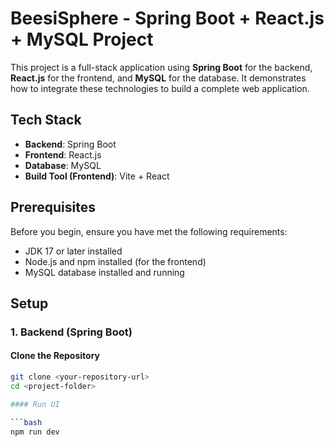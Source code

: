 # BeesiSphere - Spring Boot + React.js + MySQL Project

This project is a full-stack application using **Spring Boot** for the backend, **React.js** for the frontend, and **MySQL** for the database. It demonstrates how to integrate these technologies to build a complete web application.

## Tech Stack

- **Backend**: Spring Boot
- **Frontend**: React.js
- **Database**: MySQL
- **Build Tool (Frontend)**: Vite + React

## Prerequisites

Before you begin, ensure you have met the following requirements:

- JDK 17 or later installed
- Node.js and npm installed (for the frontend)
- MySQL database installed and running

## Setup

### 1. Backend (Spring Boot)

#### Clone the Repository

```bash
git clone <your-repository-url>
cd <project-folder>

#### Run UI

```bash
npm run dev
